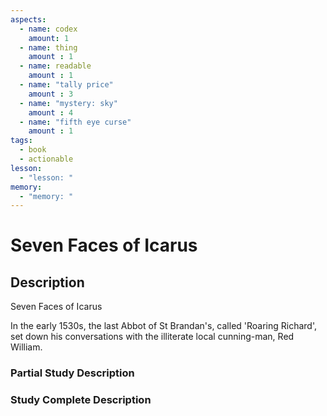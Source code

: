 ```yaml
---
aspects: 
  - name: codex
    amount: 1
  - name: thing
    amount : 1
  - name: readable
    amount : 1
  - name: "tally price"
    amount : 3
  - name: "mystery: sky"
    amount : 4
  - name: "fifth eye curse"
    amount : 1
tags:
  - book
  - actionable
lesson:
  - "lesson: "
memory:
  - "memory: "
---
```


# Seven Faces of Icarus

## Description
Seven Faces of Icarus

In the early 1530s, the last Abbot of St Brandan's, called 'Roaring Richard', set down his conversations with the illiterate local cunning-man, Red William.
### Partial Study Description

### Study Complete Description
